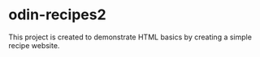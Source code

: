 # odin-recipes2

This project is created to demonstrate HTML basics by creating a simple recipe website.